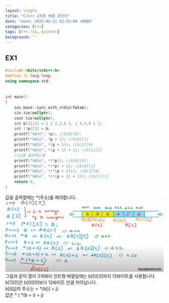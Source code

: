 ```yaml
---
layout: single
title: "C/C++ 2차원 배열 포인터"
date: "date: 2023-05-21 02:33:00 +0900"
categories: [C++]
tags: [C++ 기초, pointer]
background: ''
---
```

## EX1
```c++
#include <bits/stdc++.h> 
#define ll long long
using namespace std;


int main()
{
    ios_base::sync_with_stdio(false);
    cin.tie(nullptr);
    cout.tie(nullptr);
    int b[2][3] = { { 2,3,6 }, { 4,5,8 } };
    int (*p)[3] = b;
    printf("%d\n", *p); //b[0][0];
    printf("%d\n", *p + 1); //b[0][1]
    printf("%d\n", *(p + 1)); //b[1][0]
    printf("%d\n", *(p + 1) + 1); //b[1][1]
    //값을 출력하는법
    printf("%d\n", *(*p)); //b[0][0];
    printf("%d\n", *(*p) + 1); //b[0][1]
    printf("%d\n", *(*(p + 1))); //b[1][0]
    printf("%d\n", *(*(p + 1) + 1)); //b[1][1]
    return 0;
}
```
값을 출력할때는 *(주소)를 해야합니다.  
![shot2](/assets/images/po2d.PNG)  
그림과 같이 열이 3개짜리 인트형 배열일때는 b[0][3]까지 12바이트를 사용합니다.  
b[1][0]은 b[0][0]보다 12바이트 만큼 차이납니다.  
b[i][j]의 주소는 = *(b[i] + j)   
값은 * ( *(b + i) + j)

